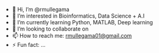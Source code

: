 - 👋 Hi, I’m @rmullegama
- 👀 I’m interested in Bioinformatics, Data Science + A.I
- 🌱 I’m currently learning Python, MATLAB, Deep learning
- 💞️ I’m looking to collaborate on 
- 📫 How to reach me: rmullegama01@gmail.com
- ⚡ Fun fact: ...

<!---
rmullegama/rmullegama is a ✨ special ✨ repository because its `README.md` (this file) appears on your GitHub profile.
You can click the Preview link to take a look at your changes.
--->
